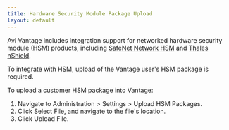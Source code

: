 ```yaml
---
title: Hardware Security Module Package Upload
layout: default
---
```

Avi Vantage includes integration support for networked hardware security module (HSM) products, including <a href="/docs/16.3//avi-vantage-integration-with-safenet-network-hsm">SafeNet Network HSM</a> and <a href="/docs/16.3/thales-nshield-integration-2">Thales nShield</a>.

To integrate with HSM, upload of the Vantage user's HSM package is required.

To upload a customer HSM package into Vantage:
<ol> 
 <li>Navigate to Administration &gt; Settings &gt; Upload HSM Packages.</li> 
 <li>Click Select File, and navigate to the file's location.</li> 
 <li>Click Upload File.</li> 
</ol> 